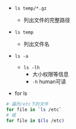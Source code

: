 

+ `ls temp/*.gz`
    + 列出文件的完整路径
+ `ls temp`
    + 列出文件名

+ `ls -a`
    + `ls -lh`
        + 大小权限等信息
        + `-h` human可读

+ for ls
```sh
# 遍历/etc下的文件
for file in `ls /etc`  
# 或
for file in $(ls /etc)
```